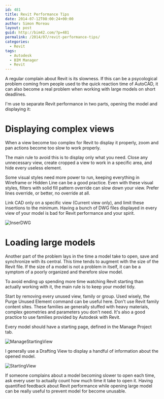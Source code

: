 ```yaml
---
id: 481
title: Revit Performance Tips
date: 2014-07-12T08:00:24+00:00
author: Simon Moreau
layout: post
guid: http://bim42.com/?p=481
permalink: /2014/07/revit-performance-tips/
categories:
  - Revit
tags:
  - Autodesk
  - BIM Manager
  - Revit
---
```

A regular complain about Revit is its slowness. If this can be a psycological problem coming from people used to the quick reaction time of AutoCAD, it can also become a real problem when working with large models on short deadlines.

I'm use to separate Revit performance in two parts, opening the model and displaying it:

# Displaying complex views

When a view become too complex for Revit to display it properly, zoom and pan actions become too slow to work properly.

The main rule to avoid this is to display only what you need. Close any unnecessary view, create cropped a view to work in a specific area, and hide every useless element.

Some visual styles need more power to run, keeping everything in Wireframe or Hidden Line can be a good practice. Even with these visual styles, filters with solid fill pattern override can slow down your view. Prefer lines override, or better, no override at all.

Link CAD only on a specific view (Current view only), and limit these insertions to the minimum. Having a bunch of DWG files displayed in every view of your model is bad for Revit performance and your spirit.

![InserDWG](http://bim42.com/wp-content/uploads/2014/07/InserDWG.png)

# Loading large models

Another part of the problem lays in the time a model take to open, save and synchronize with its central. This time tends to augment with the size of the Revit file. If the size of a model is not a problem in itself, it can be a symptom of a poorly organized and therefore slow model.

To avoid ending up spending more time watching Revit starting than actually working with it, the main rule is to keep your model tidy.

Start by removing every unused view, family or group. Used wisely, the Purge Unused Element command can be useful here. Don't use Revit family content sites. These families ae generally stuffed with heavy materials, complex geometries and parameters you don't need. It's also a good practice to use families provided by Autodesk with Revit.

Every model should have a starting page, defined in the Manage Project tab.

![ManageStartingView](http://bim42.com/wp-content/uploads/2014/07/ManageStartingView.png)

I generally use a Drafting View to display a handful of information about the opened model.

![StartingView](http://bim42.com/wp-content/uploads/2014/07/StartingView.png)

If someone complains about a model becoming slower to open each time, ask every user to actually count how much time it take to open it. Having quantified feedback about Revit performance while opening large model can be really useful to prevent model for become unusable.